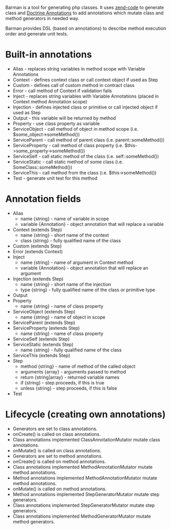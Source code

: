 Barman is a tool for generating php classes. It uses [zend-code](https://github.com/zendframework/zend-code) to generate class and [Doctrine Annotations](https://github.com/doctrine/annotations) to add annotations which mutate class and method generators in needed way.

Barman provides DSL (based on annotations) to describe method execution order and generate unit tests.

Built-in annotations
====================

- Alias - replaces string variables in method scope with Variable Annotations
- Context - defines context class or call context object if used as Step
- Custom - defines call of custom method in contract class
- Error - call method of Context if validation fails
- Inject - replaces string variables with Variable Annotations (placed in Context method Annotation scope)
- Injection - defines injected class or primitive or call injected object if used as Step
- Output - this variable will be returned by method
- Property - use class property as variable
- ServiceObject - call method of object in method scope (i.e. $some_object->someMethod())
- ServiceParent - call method of parent class (i.e. parent::someMethod())
- ServiceProperty - call method of class property (i.e. $this->some_property->someMethod())
- ServiceSelf - call static method of the class (i.e. self::someMethod())
- ServiceStatic - call static method of some class (i.e. SomeClass::someMethod())
- ServiceThis - call method from the class (i.e. $this->someMethod())
- Test - generate unit test for this method

Annotation fields
=================

- Alias
    * name {string} - name of variable in scope
    * variable {Annotation} - object annotation that will replace a variable
- Context (extends Step)
    * name {string} - short name of the context
    * class {string} - fully qualified name of the class
- Custom (extends Step)
- Error (extends Context)
- Inject
    * name {string} - name of argument in Context method
    * variable {Annotation} - object annotation that will replace an argument
- Injection (extends Step)
    * name {string} - short name of the injection
    * type {string} - fully qualified name of the class or primitive type
- Output
- Property
    * name {string} - name of class property
- ServiceObject (extends Step)
    * name {string} - name of object in scope
- ServiceParent (extends Step)
- ServiceProperty (extends Step)
    * name {string} - name of class property
- ServiceSelf (extends Step)
- ServiceStatic (extends Step)
    * name {string} - fully qualified name of the class
- ServiceThis (extends Step)
- Step
    * method {string} - name of method of the called object
    * arguments {array} - arguments passed to method
    * return {string|array} - returned variable names
    * if {string} - step proceeds, if this is true
    * unless {string} - step proceeds, if this is false
- Test

Lifecycle (creating own annotations)
====================================

- Generators are set to class annotations.
- onCreate() is called on class annotations.
- Class annotations implemented ClassAnnotationMutator mutate class annotations.
- onMutate() is called on class annotations.
- Generators are set to method annotations.
- onCreate() is called on method annotations.
- Class annotations implemented MethodAnnotationMutator mutate method annotations.
- Method annotations implemented MethodAnnotationMutator mutate method annotations.
- onMutate() is called on method annotations.
- Method annotations implemented StepGeneratorMutator mutate step generators.
- Class annotations implemented StepGeneratorMutator mutate step generators.
- Class annotations implemented MethodGeneratorMutator mutate method generators.
